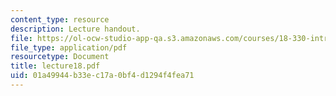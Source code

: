 ```yaml
---
content_type: resource
description: Lecture handout.
file: https://ol-ocw-studio-app-qa.s3.amazonaws.com/courses/18-330-introduction-to-numerical-analysis-spring-2004/01a49944b33ec17a0bf4d1294f4fea71_lecture18.pdf
file_type: application/pdf
resourcetype: Document
title: lecture18.pdf
uid: 01a49944-b33e-c17a-0bf4-d1294f4fea71
---
```

